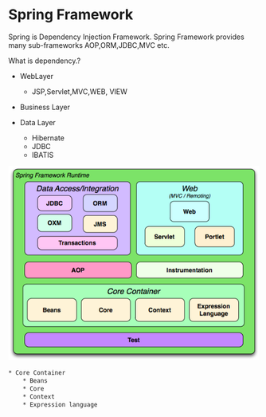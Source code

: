 # Spring Framework


Spring is Dependency Injection Framework.
Spring Framework provides many sub-frameworks AOP,ORM,JDBC,MVC etc.

What is dependency.?

* WebLayer

    * JSP,Servlet,MVC,WEB, VIEW

* Business Layer
 

* Data Layer

    * Hibernate
    * JDBC
    * IBATIS


 
 ![picture alt](img/spring-overview.png "Title is optional")

    * Core Container
        * Beans
        * Core
        * Context
        * Expression language
